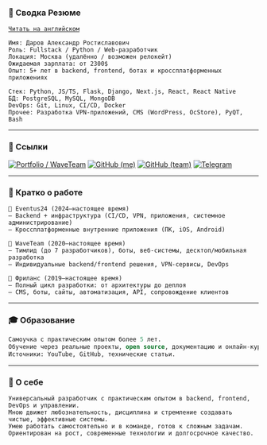 ### 📄 Сводка Резюме

[`Читать на английском`](https://github.com/eelus1ve/eelus1ve/blob/main/resume.md)

```vbnet
Имя: Даров Александр Ростиславович  
Роль: Fullstack / Python / Web-разработчик  
Локация: Москва (удалённо / возможен релокейт)  
Ожидаемая зарплата: от 2300$  
Опыт: 5+ лет в backend, frontend, ботах и кроссплатформенных приложениях  
```

```vbnet
Стек: Python, JS/TS, Flask, Django, Next.js, React, React Native  
БД: PostgreSQL, MySQL, MongoDB  
DevOps: Git, Linux, CI/CD, Docker  
Прочее: Разработка VPN-приложений, CMS (WordPress, OcStore), PyQT, Bash  
```
---

### 🔗 Ссылки

[![Portfolio / WaveTeam](https://img.shields.io/badge/-WaveTeam-000?style=flat&logo=google-chrome&logoColor=white)](https://waveteam.net/)
[![GitHub (me)](https://img.shields.io/badge/-eelus1ve-000?style=flat&logo=github&logoColor=white)](https://github.com/eelus1ve)
[![GitHub (team)](https://img.shields.io/badge/-WaveTeam-000?style=flat&logo=github&logoColor=white)](https://github.com/WaveTeamDev)
[![Telegram](https://img.shields.io/badge/-Telegram-000?style=flat&logo=telegram&logoColor=white)](https://t.me/eelus1ve)

---

### 💼 Кратко о работе
```
🔹 Eventus24 (2024–настоящее время)
— Backend + инфраструктура (CI/CD, VPN, приложения, системное администрирование)  
— Кроссплатформенные внутренние приложения (ПК, iOS, Android)  

🔹 WaveTeam (2020–настоящее время)
— Тимлид (до 7 разработчиков), боты, веб-системы, десктоп/мобильная разработка  
— Индивидуальные backend/frontend решения, VPN-сервисы, DevOps  

🔹 Фриланс (2019–настоящее время)
— Полный цикл разработки: от архитектуры до деплоя  
— CMS, боты, сайты, автоматизация, API, сопровождение клиентов  
```

---

### 🎓 Образование
```sql
Самоучка с практическим опытом более 5 лет.  
Обучение через реальные проекты, open source, документацию и онлайн-курсы.  
Источники: YouTube, GitHub, технические статьи.  
```

---

### 💬 О себе
```pgsql
Универсальный разработчик с практическим опытом в backend, frontend, DevOps и управлении.  
Мною движет любознательность, дисциплина и стремление создавать чистые, эффективные системы.  
Умею работать самостоятельно и в команде, готов к сложным задачам.  
Ориентирован на рост, современные технологии и долгосрочное качество.  
```
